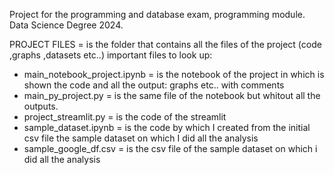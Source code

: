 Project for the programming and database exam, programming module. Data Science Degree 2024.


PROJECT FILES = is the folder that contains all the files of the project (code ,graphs ,datasets etc..)
important files to look up:

- main_notebook_project.ipynb = is the notebook of the project in which is shown the code and all the output: graphs etc.. with comments
- main_py_project.py = is the same file of the notebook but whitout all the outputs.
- project_streamlit.py = is the code of the streamlit
- sample_dataset.ipynb = is the code by which I created from the initial csv file the sample dataset on which I did all the analysis
- sample_google_df.csv = is the csv file of the sample dataset on which i did all the analysis
